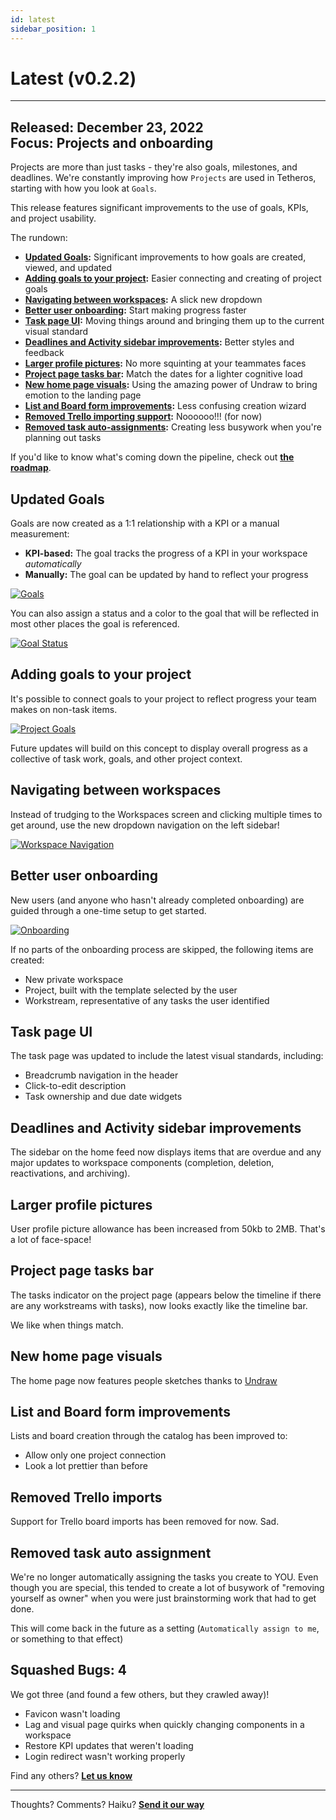 ```yaml
---
id: latest
sidebar_position: 1
---
```


# Latest (v0.2.2)  
  
---

**Released:** December 23, 2022  
**Focus:** Projects and onboarding  
---  

Projects are more than just tasks - they're also goals, milestones, and deadlines.  We're constantly improving how `Projects` are used in Tetheros, starting with how you look at `Goals`.  

This release features significant improvements to the use of goals, KPIs, and project usability.  
  
The rundown:  
- **[Updated Goals](#updated-goals):** Significant improvements to how goals are created, viewed, and updated
- **[Adding goals to your project](#adding-goals-to-your-project):** Easier connecting and creating of project goals
- **[Navigating between workspaces](#navigating-between-workspaces):** A slick new dropdown
- **[Better user onboarding](#better-user-onboarding):** Start making progress faster
- **[Task page UI](#task-page-ui):** Moving things around and bringing them up to the current visual standard
- **[Deadlines and Activity sidebar improvements](#deadlines-and-activity-sidebar-improvements):** Better styles and feedback
- **[Larger profile pictures](#larger-profile-pictures):** No more squinting at your teammates faces
- **[Project page tasks bar](#project-page-tasks-bar):** Match the dates for a lighter cognitive load
- **[New home page visuals](#new-home-page-visuals):** Using the amazing power of Undraw to bring emotion to the landing page
- **[List and Board form improvements](#list-and-board-form-improvements):** Less confusing creation wizard
- **[Removed Trello importing support](#removed-trello-imports):** Noooooo!!!  (for now)
- **[Removed task auto-assignments](#removed-task-auto-assignment):** Creating less busywork when you're planning out tasks

  
If you'd like to know what's coming down the pipeline, check out **[the roadmap](/docs/roadmap)**.  

## Updated Goals  
Goals are now created as a 1:1 relationship with a KPI or a manual measurement:  
- **KPI-based:** The goal tracks the progress of a KPI in your workspace *automatically*  
- **Manually:** The goal can be updated by hand to reflect your progress  

[![Goals](../assets/v022-keyresults.png)](../assets/v022-keyresults.png)  
  
You can also assign a status and a color to the goal that will be reflected in most other places the goal is referenced.  
  
[![Goal Status](../assets/v022-keyresult-status.png)](../assets/v022-keyresult-status.png)  
  
## Adding goals to your project  
It's possible to connect goals to your project to reflect progress your team makes on non-task items.  

[![Project Goals](../assets/v022-project-goal.png)](../assets/v022-project-goal.png)  
  
Future updates will build on this concept to display overall progress as a collective of task work, goals, and other project context.
  
## Navigating between workspaces  
Instead of trudging to the Workspaces screen and clicking multiple times to get around, use the new dropdown navigation on the left sidebar!  

[![Workspace Navigation](../assets/v022-workspace-nav.png)](../assets/v022-workspace-nav.png)  
 
## Better user onboarding 
New users (and anyone who hasn't already completed onboarding) are guided through a one-time setup to get started.  

[![Onboarding](../assets/v022-onboarding.png)](../assets/v022-onboarding.png)  
  
If no parts of the onboarding process are skipped, the following items are created:  
- New private workspace  
- Project, built with the template selected by the user  
- Workstream, representative of any tasks the user identified
  
## Task page UI  
The task page was updated to include the latest visual standards, including:  
- Breadcrumb navigation in the header  
- Click-to-edit description  
- Task ownership and due date widgets  
  
## Deadlines and Activity sidebar improvements  
The sidebar on the home feed now displays items that are overdue and any major updates to workspace components (completion, deletion, reactivations, and archiving).  
  
## Larger profile pictures  
User profile picture allowance has been increased from 50kb to 2MB.  That's a lot of face-space!  
  
## Project page tasks bar  
The tasks indicator on the project page (appears below the timeline if there are any workstreams with tasks), now looks exactly like the timeline bar.  

We like when things match.  
  
## New home page visuals  
The home page now features people sketches thanks to [Undraw](https://undraw.co/)  
  
## List and Board form improvements  
Lists and board creation through the catalog has been improved to:  
- Allow only one project connection  
- Look a lot prettier than before  
  
## Removed Trello imports  
Support for Trello board imports has been removed for now.  Sad.  
  
## Removed task auto assignment  
We're no longer automatically assigning the tasks you create to YOU.  Even though you are special, this tended to create a lot of busywork of "removing yourself as owner" when you were just brainstorming work that had to get done.  

This will come back in the future as a setting (`Automatically assign to me`, or something to that effect)  
  
## Squashed Bugs: 4  
We got three (and found a few others, but they crawled away)!  
- Favicon wasn't loading  
- Lag and visual page quirks when quickly changing components in a workspace  
- Restore KPI updates that weren't loading  
- Login redirect wasn't working properly  
  
Find any others?  **[Let us know](mailto:ideas@tetheros.com)**

---  
Thoughts?  Comments?  Haiku?  **[Send it our way](mailto:ideas@tetheros.com)**